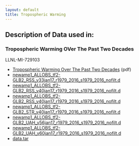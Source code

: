 ```yaml
---
layout: default
title: Tropospheric Warming
---
```


## Description of Data used in:
### Tropospheric Warming OVer The Past Two Decades

LLNL-MI-729103

* [Tropospheric Warming Over The Past Two Decades]({{site.url}}/projects/ben/Santer_etal_SciRep_Data_04apr17.pdf) (pdf)
* [newamp1_ALLOBS_tf2-GLB2_RSS_v33jan17_r1979_2016_s1979_2016_nofilt.d]({{site.url}}/projects/ben/newamp1_ALLOBS_tf2-GLB2_RSS_v33jan17_r1979_2016_s1979_2016_nofilt.d) 
* [newamp1_ALLOBS_tf2-GLB2_RSS_v40jan17_r1979_2016_s1979_2016_nofilt.d]({{site.url}}/projects/ben/newamp1_ALLOBS_tf2-GLB2_RSS_v40jan17_r1979_2016_s1979_2016_nofilt.d)
* [newamp1_ALLOBS_tf2-GLB2_RSS_v40jan17_r1979_2016_s1979_2016_nofilt.d]({{site.url}}/projects/ben/newamp1_ALLOBS_tf2-GLB2_RSS_v40jan17_r1979_2016_s1979_2016_nofilt.d)
* [newamp1_ALLOBS_tf2-GLB2_STR_v40jan17_r1979_2016_s1979_2016_nofilt.d]({{site.url}}/projects/ben/newamp1_ALLOBS_tf2-GLB2_STR_v40jan17_r1979_2016_s1979_2016_nofilt.d)
* [newamp1_ALLOBS_tf2-GLB2_UAH_v56jan17_r1979_2016_s1979_2016_nofilt.d]({{site.url}}/projects/ben/newamp1_ALLOBS_tf2-GLB2_UAH_v56jan17_r1979_2016_s1979_2016_nofilt.d)
* [newamp1_ALLOBS_tf2-GLB2_UAH_v60jan17_r1979_2016_s1979_2016_nofilt.d]({{site.url}}/projects/ben/newamp1_ALLOBS_tf2-GLB2_UAH_v60jan17_r1979_2016_s1979_2016_nofilt.d)
* [data.tar]({{site.url}}/projects/ben/tmt_corrected_36models_picontrol_GLB2.tar)